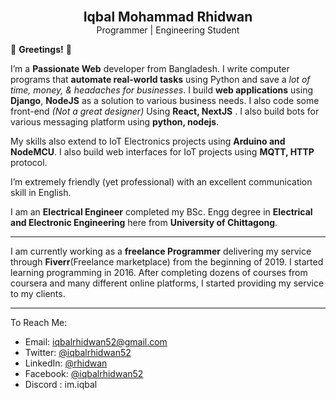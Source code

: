 <p align="center">
<!--   <img align="center" width="100" src='https://res.cloudinary.com/iqbalrhidwan/image/upload/ar_1:1,b_rgb:ffffff,bo_0px_solid_rgb:ff0000,c_fill,g_auto,r_max,w_1000/v1608792063/IMG_20200102_114525_qlghpr.jpg'/> -->
  <h2 align="center" style="margin-top:0; margin-bottom:0">Iqbal Mohammad Rhidwan</h2>
  <p style="margin-top:0" align="center">Programmer | Engineering Student </p>
</p>

:wave: **Greetings!** :wave:

I’m a **Passionate Web** developer from Bangladesh. I write computer programs that **automate real-world tasks** using Python and save a *lot of time, money, & headaches for businesses*. I build **web applications** using **Django**, **NodeJS** as a solution to various business needs. I also code some front-end *(Not a great designer)* Using **React, NextJS** . I also build bots for various messaging platform using **python, nodejs**.

My skills also extend to IoT Electronics projects using **Arduino and NodeMCU**. I also build web interfaces for IoT projects using **MQTT, HTTP** protocol.
 
I’m extremely friendly (yet professional) with an excellent communication skill in English.
 
I am an **Electrical Engineer** completed my BSc. Engg degree in **Electrical and Electronic Engineering** here from **University of Chittagong**. 
 
---
I am currently working as a **freelance Programmer** delivering my service through **Fiverr**(Freelance marketplace) from the beginning of 2019. I started learning programming in 2016. After completing dozens of courses from coursera and many different online platforms, I started providing my service to my clients.

---
To Reach Me:
* Email: [iqbalrhidwan52@gmail.com](mailto:iqbalrhidwan52@gmail.com?subject=Nice%20Meeting%20You,%20Iqbal!)
* Twitter: [@iqbalrhidwan52](https://twitter.com/iqbalrhidwan52)
* LinkedIn: [@rhidwan](https://www.linkedin.com/in/rhidwan/)
* Facebook: [@iqbalrhidwan52](https://www.facebook.com/iqbalrhidwan52)
* Discord : im.iqbal
